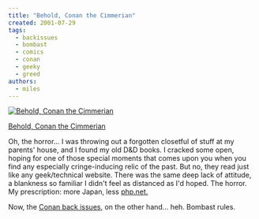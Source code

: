 ```yaml
---
title: "Behold, Conan the Cimmerian"
created: 2001-07-29
tags:
  - backissues
  - bombast
  - comics
  - conan
  - geeky
  - greed
authors:
  - miles
---
```


[![Behold, Conan the Cimmerian](/images/3112037203_dbfdde9114_o.gif)](http://www.flickr.com/photos/spaceninja/3112037203/)

[Behold, Conan the Cimmerian](http://www.flickr.com/photos/spaceninja/3112037203/)

Oh, the horror... I was throwing out a forgotten closetful of stuff at my parents' house, and I found my old D&D books. I cracked some open, hoping for one of those special moments that comes upon you when you find any especially cringe-inducing relic of the past. But no, they read just like any geek/technical website. There was the same deep lack of attitude, a blankness so familiar I didn't feel as distanced as I'd hoped. The horror. My prescription: more Japan, less [php.net.](http://php.net)

Now, the [Conan back issues](http://flickr.com/photos/spaceninja/3112868398/), on the other hand... heh. Bombast rules.
